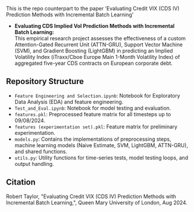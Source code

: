 This is the repo counterpart to the paper 'Evaluating Credit VIX (CDS IV) Prediction Methods with Incremental Batch Learning'

- **Evaluating CDS Implied Vol Prediction Methods with Incremental Batch Learning:**  
  This empirical research project assesses the effectiveness of a custom Attention-Gated Recurrent Unit (ATTN-GRU), Support Vector Machine (SVM), and Gradient Boosting (LightGBM) in predicting an Implied Volatility Index (iTraxx/Cboe Europe Main 1-Month Volatility Index) of aggregated five-year CDS contracts on European corporate debt.

## Repository Structure
- `Feature Engineering and Selection.ipynb`: Notebook for Exploratory Data Analysis (EDA) and feature engineering.
- `Test_and_Eval.ipynb`: Notebook for model testing and evaluation.
- `features.pkl`: Preprocessed feature matrix for all timesteps up to 09/08/2024.
- `features (experimentation set).pkl`: Feature matrix for preliminary experimentation.
- `models.py`: Contains the implementations of preprocessing steps, machine learning models (Naive Estimate, SVM, LightGBM, ATTN-GRU), and shared functions.
- `utils.py`: Utility functions for time-series tests, model testing loops, and output handling.

## Citation
Robert Taylor, "Evaluating Credit VIX (CDS IV) Prediction Methods with Incremental Batch Learning,", Queen Mary University of London, Aug 2024.
